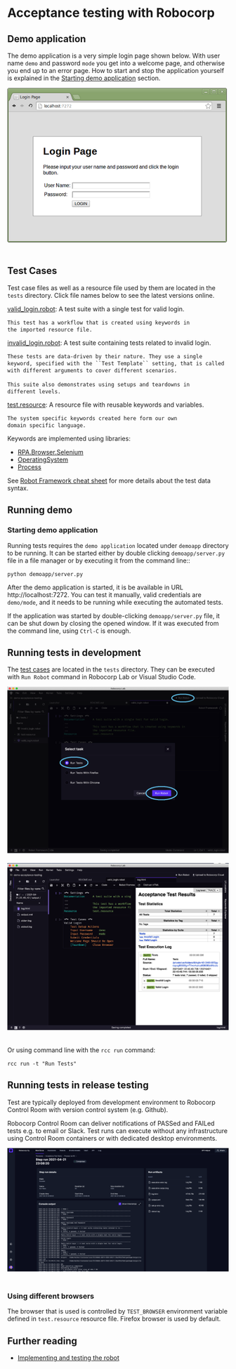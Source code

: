 # Acceptance testing with Robocorp

## Demo application

The demo application is a very simple login page shown below. With
user name ``demo`` and password ``mode`` you get into a welcome page, and
otherwise you end up to an error page. How to start and stop the
application yourself is explained in the [Starting demo application](#starting-demo-application)
section.

<img src="images/demoapp.png" style="margin-bottom:20px">

## Test Cases

Test case files as well as a resource file used by them are located in
the ``tests`` directory. Click file names below to see the latest versions
online.

[valid_login.robot](tests/valid_login.robot):
    A test suite with a single test for valid login.

    This test has a workflow that is created using keywords in
    the imported resource file.

[invalid_login.robot](tests/invalid_login.robot):
    A test suite containing tests related to invalid login.

    These tests are data-driven by their nature. They use a single
    keyword, specified with the ``Test Template`` setting, that is called
    with different arguments to cover different scenarios.

    This suite also demonstrates using setups and teardowns in
    different levels.

[test.resource](tests/test.resource):
    A resource file with reusable keywords and variables.

    The system specific keywords created here form our own
    domain specific language. 

Keywords are implemented using libraries:  

- [RPA.Browser.Selenium](https://robocorp.com/docs/libraries/rpa-framework/rpa-browser-selenium)
- [OperatingSystem](https://robocorp.com/docs/libraries/built-in/operatingsystem)
- [Process](https://robocorp.com/docs/libraries/built-in/process)

See [Robot Framework cheat sheet](https://robocorp.com/docs/languages-and-frameworks/robot-framework/cheat-sheet) for more details about the test data syntax.

## Running demo

### Starting demo application

Running tests requires the `demo application` located under ``demoapp``
directory to be running.  It can be started either by double clicking
``demoapp/server.py`` file in a file manager or by executing it from the
command line::

    python demoapp/server.py

After the demo application is started, it is be available in URL
http://localhost:7272. You can test it manually, valid credentials are
``demo/mode``, and it needs to be running while executing the automated
tests.

If the application was started by double-clicking ``demoapp/server.py``
file, it can be shut down by closing the opened window. If it was
executed from the command line, using ``Ctrl-C`` is enough.

## Running tests in development

The [test cases](#test-cases) are located in the ``tests`` directory. They can be
executed with `Run Robot` command in Robocorp Lab or Visual Studio Code.

<img src="images/runrobot.png" style="margin-bottom:20px">
<img src="images/report.png" style="margin-bottom:20px">

Or using command line with the ``rcc run`` command:

    rcc run -t "Run Tests"

## Running tests in release testing

Test are typically deployed from development environment to Robocorp Control Room 
with version control system (e.g. Github). 

Robocorp Control Room can deliver notifications of PASSed and FAILed tests e.g.
to email or Slack. Test runs can execute without any infrastructure using Control 
Room containers or with dedicated desktop environments.

<img src="images/controlroom.png" style="margin-bottom:20px">

### Using different browsers

The browser that is used is controlled by ``TEST_BROWSER`` environment variable defined in
`test.resource` resource file. Firefox browser is used by default.

## Further reading

- [Implementing and testing the robot](https://robocorp.com/docs/courses/software-robot-delivery-process/implementing-and-testing-the-robot)
